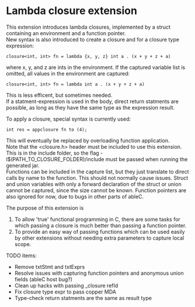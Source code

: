 Lambda closure extension
=============================

This extension introduces lambda closures, implemented by a struct containing an environment and a function pointer.  
New syntax is also introduced to create a closure and for a closure type expression:
```
closure<int, int> fn = lambda {x, y, z} int a . (x + y + z + a)
```
where x, y, and z are ints in the environment.  If the captured variable list is omitted, all values in the environment are captured:
```
closure<int, int> fn = lambda int a . (x + y + z + a)
```
This is less efficent, but sometimes needed.  
If a statment-expression is used in the body, direct return statments are possible, as long as they have the same type as the expression result.  

To apply a closure, special syntax is currently used:
```
int res = appclosure fn to (4);
```
This will eventually be replaced by overloading function application.  
Note that the <closure.h> header must be included to use this extension.  This is in the include folder, so the flag -I$(PATH_TO_CLOSURE_FOLDER)/include must be passed when running the generated jar.  
Functions can be included in the capture list, but they just translate to direct calls by name to the function.  This should not normally cause issues.  Struct and union variables with only a forward declaration of the struct or union cannot be captured, since the size cannot be known.  Function pointers are also ignored for now, due to bugs in other parts of ableC.  

The purpose of this extension is

1. To allow 'true' functional programming in C, there are some tasks for which passing a closure is much better than passing a function pointer.  
2. To provide an easy way of passing functions which can be used easily by other extensions without needing extra parameters to capture local scope. 

TODO items:
* Remove txtStmt and txtExprs
* Resolve issues with capturing function pointers and anonymous union fields (ableC host bug?)
* Clean up hacks with passing _closure refId
* Fix closure type expr to pass copper MDA
* Type-check return statments are the same as result type
